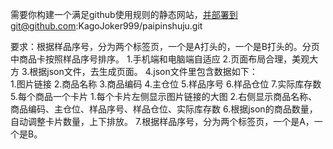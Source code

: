 需要你构建一个满足github使用规则的静态网站，并部署到git@github.com:KagoJoker999/paipinshuju.git

要求：根据样品序号，分为两个标签页，一个是A打头的，一个是B打头的。分页中商品卡按照样品序号排序。
    1.手机端和电脑端自适应
    2.页面布局合理，美观大方
    3.根据json文件，去生成页面。
    4.json文件里包含数据如下：        
        1.图片链接
        2.商品名称
        3.商品编码
        4.主仓位
        5.样品序号
        6.样品仓位
        7.实际库存数
    5.每个商品一个卡片
        1.每个卡片左侧显示图片链接的大图
        2.右侧显示商品名称、商品编码、主仓位、样品序号、样品仓位、实际库存数
    6.根据json的商品数量，自动调整卡片数量，上下排放。
    7.根据样品序号，分为两个标签页，一个是A，一个是B。